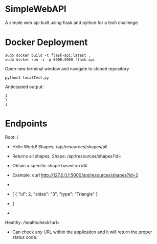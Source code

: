 # SimpleWebAPI
A simple web api built using flask and python for a tech challenge.


# Docker Deployment
```
sudo docker build -t flask-api:latest .
sudo docker run -i -p 5000:5000 flask-api
```
Open new terminal window and navigate to cloned repository
```
python3 localTest.py
```
Anticipated output:
```
1
1
1
```

# Endpoints
Root: / 
- Hello World!
Shapes: /api/resources/shapes/all
- Returns all shapes.
Shape: /api/resources/shapes?id=
- Obtain a specific shape based on id#
- Example: curl http://127.0.0.1:5000/api/resources/shapes?id=2
- ```
- [
  {
    "id": 2, 
    "sides": "3", 
    "type": "Triangle"
  }

- ]
- ```
Healthy: /healthcheck?url=
- Can check any URL within the application and it will return the proper status code.
